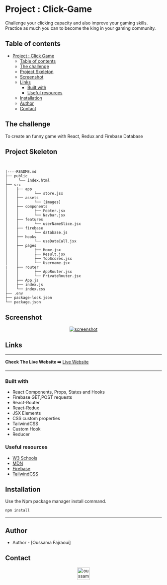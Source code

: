 # Project : Click-Game

Challenge your clicking capacity and also improve your gaming skills. Practice as much you can to become the king in your gaming community.

## Table of contents

- [Project : Click Game](#project--click-game)
  - [Table of contents](#table-of-contents)
  - [The challenge](#the-challenge)
  - [Project Skeleton](#project-skeleton)
  - [Screenshot](#screenshot)
  - [Links](#links)
    - [Built with](#built-with)
    - [Useful resources](#useful-resources)
  - [Installation](#installation)
  - [Author](#author)
  - [Contact](#contact)

## The challenge

To create an funny game with React, Redux and Firebase Database

## Project Skeleton

```


|----README.md
├── public
│     └── index.html
├── src
│    ├── app
│    │       └── store.jsx
│    ├── assets
│    │       └── [images]
│    ├── components
│    │       ├── Footer.jsx
│    │       └── Navbar.jsx
│    ├── features
│    │       └── userNameSlice.jsx
│    ├── firebase
│    │       └── database.js
│    ├── hooks
│    │       └── useDataCall.jsx
│    ├── pages
│    │       ├── Home.jsx
│    │       ├── Result.jsx
│    │       ├── TopScores.jsx
│    │       └── Username.jsx
|    ├── router
│    │       ├── AppRouter.jsx
│    │       └── PrivateRouter.jsx
│    ├── App.js
│    ├── index.js
│    └── index.css
├── .env
├── package-lock.json
└── package.json
```

## Screenshot

<p align="center">
<a href="https://click-game-react.vercel.app/"><img src="https://user-images.githubusercontent.com/109613328/206291099-e430a978-3add-44ee-b1d7-713aca2c8662.gif" alt="screenshot"></a>
</p>

## Links

<hr>
<b>Check The Live Website ➡️</b> <a href="https://click-game-mu.vercel.app/">Live Website</a>
<hr>

### Built with

- React Components, Props, States and Hooks
- Firebase GET,POST requests
- React-Router
- React-Redux
- JSX Elements
- CSS custom properties
- TailwindCSS
- Custom Hook
- Reducer

### Useful resources

- [W3 Schools](https://www.w3schools.com/)
- [MDN](https://developer.mozilla.org/en-US/)
- [Firebase](https://firebase.google.com/)
- [TailwindCSS](https://tailwindcss.com/)

## Installation

Use the Npm package manager install command.

```bash
npm install
```

---

## Author

- Author - [Oussama Fajraoui]

## Contact

<p align="center">
<a href="https://www.linkedin.com/in/oussama-fajraoui%E2%9C%94-59436b22b/" target="blank"><img align="center" src="https://raw.githubusercontent.com/rahuldkjain/github-profile-readme-generator/master/src/images/icons/Social/linked-in-alt.svg" alt="oussama-fajraoui-232749246" height="40" width="40" /></a>
</p>
